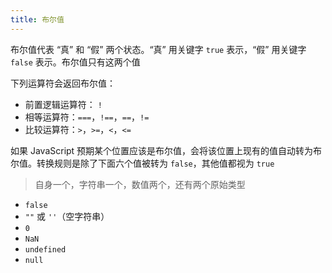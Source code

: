 ```yaml
---
title: 布尔值
---
```


布尔值代表 “真” 和 “假” 两个状态。“真” 用关键字 `true` 表示，“假” 用关键字 `false` 表示。布尔值只有这两个值

下列运算符会返回布尔值：

- 前置逻辑运算符： `!`
- 相等运算符：`===`，`!==`，`==`，`!=`
- 比较运算符：`>`，`>=`，`<`，`<=`

如果 JavaScript 预期某个位置应该是布尔值，会将该位置上现有的值自动转为布尔值。转换规则是除了下面六个值被转为 `false`，其他值都视为 `true`

> 自身一个，字符串一个，数值两个，还有两个原始类型

- `false`
- `""` 或 `''`（空字符串）
- `0`
- `NaN`
- `undefined`
- `null`
